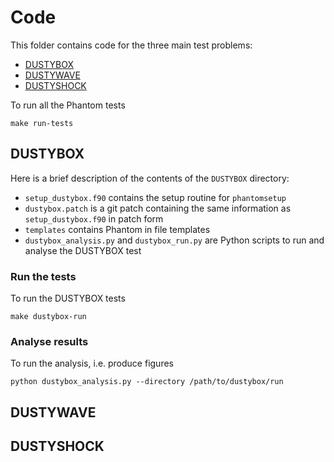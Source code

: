 Code
====

This folder contains code for the three main test problems:

+ [DUSTYBOX](DUSTYBOX)
+ [DUSTYWAVE](DUSTYWAVE)
+ [DUSTYSHOCK](DUSTYSHOCK)

To run all the Phantom tests

```
make run-tests
```

DUSTYBOX
--------

Here is a brief description of the contents of the `DUSTYBOX` directory:

- `setup_dustybox.f90` contains the setup routine for `phantomsetup`
- `dustybox.patch` is a git patch containing the same information as
  `setup_dustybox.f90` in patch form
- `templates` contains Phantom in file templates
- `dustybox_analysis.py` and `dustybox_run.py` are Python scripts to run and
  analyse the DUSTYBOX test

### Run the tests

To run the DUSTYBOX tests

```
make dustybox-run
```

### Analyse results

To run the analysis, i.e. produce figures

```
python dustybox_analysis.py --directory /path/to/dustybox/run
```

DUSTYWAVE
---------

DUSTYSHOCK
----------
